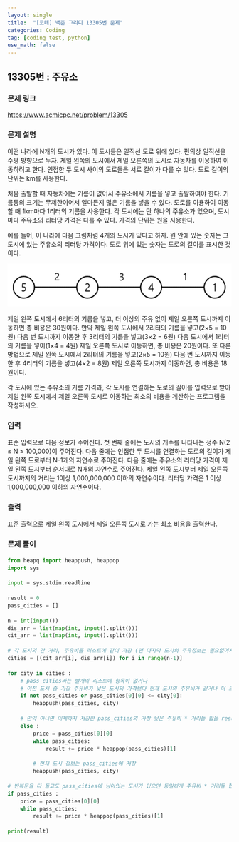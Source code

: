 ```yaml
---
layout: single
title:  "[코테] 백준 그리디 13305번 문제"
categories: Coding
tag: [coding test, python]
use_math: false
---
```


## 13305번 : 주유소
### 문제 링크
<https://www.acmicpc.net/problem/13305>

### 문제 설명
어떤 나라에 N개의 도시가 있다. 이 도시들은 일직선 도로 위에 있다. 편의상 일직선을 수평 방향으로 두자. 제일 왼쪽의 도시에서 제일 오른쪽의 도시로 자동차를 이용하여 이동하려고 한다. 인접한 두 도시 사이의 도로들은 서로 길이가 다를 수 있다. 도로 길이의 단위는 km를 사용한다.

처음 출발할 때 자동차에는 기름이 없어서 주유소에서 기름을 넣고 출발하여야 한다. 기름통의 크기는 무제한이어서 얼마든지 많은 기름을 넣을 수 있다. 도로를 이용하여 이동할 때 1km마다 1리터의 기름을 사용한다. 각 도시에는 단 하나의 주유소가 있으며, 도시 마다 주유소의 리터당 가격은 다를 수 있다. 가격의 단위는 원을 사용한다.

예를 들어, 이 나라에 다음 그림처럼 4개의 도시가 있다고 하자. 원 안에 있는 숫자는 그 도시에 있는 주유소의 리터당 가격이다. 도로 위에 있는 숫자는 도로의 길이를 표시한 것이다. 

![](/images/20230426_1.png)

제일 왼쪽 도시에서 6리터의 기름을 넣고, 더 이상의 주유 없이 제일 오른쪽 도시까지 이동하면 총 비용은 30원이다. 만약 제일 왼쪽 도시에서 2리터의 기름을 넣고(2×5 = 10원) 다음 번 도시까지 이동한 후 3리터의 기름을 넣고(3×2 = 6원) 다음 도시에서 1리터의 기름을 넣어(1×4 = 4원) 제일 오른쪽 도시로 이동하면, 총 비용은 20원이다. 또 다른 방법으로 제일 왼쪽 도시에서 2리터의 기름을 넣고(2×5 = 10원) 다음 번 도시까지 이동한 후 4리터의 기름을 넣고(4×2 = 8원) 제일 오른쪽 도시까지 이동하면, 총 비용은 18원이다.

각 도시에 있는 주유소의 기름 가격과, 각 도시를 연결하는 도로의 길이를 입력으로 받아 제일 왼쪽 도시에서 제일 오른쪽 도시로 이동하는 최소의 비용을 계산하는 프로그램을 작성하시오.

### 입력
표준 입력으로 다음 정보가 주어진다. 첫 번째 줄에는 도시의 개수를 나타내는 정수 N(2 ≤ N ≤ 100,000)이 주어진다. 다음 줄에는 인접한 두 도시를 연결하는 도로의 길이가 제일 왼쪽 도로부터 N-1개의 자연수로 주어진다. 다음 줄에는 주유소의 리터당 가격이 제일 왼쪽 도시부터 순서대로 N개의 자연수로 주어진다. 제일 왼쪽 도시부터 제일 오른쪽 도시까지의 거리는 1이상 1,000,000,000 이하의 자연수이다. 리터당 가격은 1 이상 1,000,000,000 이하의 자연수이다. 

### 출력
표준 출력으로 제일 왼쪽 도시에서 제일 오른쪽 도시로 가는 최소 비용을 출력한다. 

### 문제 풀이


```python
from heapq import heappush, heappop
import sys

input = sys.stdin.readline

result = 0 
pass_cities = []

n = int(input())
dis_arr = list(map(int, input().split()))
cit_arr = list(map(int, input().split()))

# 각 도시의 간 거리, 주유비를 리스트에 같이 저장 (맨 마지막 도시의 주유정보는 필요없어서 저장하지 않음)
cities = [(cit_arr[i], dis_arr[i]) for i in range(n-1)]

for city in cities :
    # pass_cities라는 별개의 리스트에 항목이 없거나
    # 이전 도시 중 가장 주유비가 낮은 도시의 가격보다 현재 도시의 주유비가 같거나 더 크면 pass_city에 저장 
    if not pass_cities or pass_cities[0][0] <= city[0]: 
        heappush(pass_cities, city)
    
    # 만약 아니면 이제까지 저장한 pass_cities의 가장 낮은 주유비 * 거리들 합을 result에 저장
    else : 
        price = pass_cities[0][0]      
        while pass_cities:
            result += price * heappop(pass_cities)[1]
            
        # 현재 도시 정보는 pass_cities에 저장
        heappush(pass_cities, city)

# 반복문을 다 돌고도 pass_cities에 남아있는 도시가 있으면 동일하게 주유비 * 거리들 합을 result에 저장
if pass_cities : 
    price = pass_cities[0][0]  
    while pass_cities:
        result += price * heappop(pass_cities)[1]

print(result)
```
